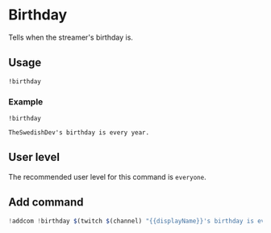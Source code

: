 # Birthday
Tells when the streamer's birthday is.

## Usage
`!birthday`

### Example
`!birthday`

```
TheSwedishDev's birthday is every year.
```

## User level
The recommended user level for this command is `everyone`.

## Add command
```js
!addcom !birthday $(twitch $(channel) "{{displayName}}'s birthday is every year.")
```